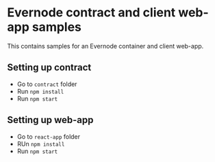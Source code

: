 # Evernode contract and client web-app samples
This contains samples for an Evernode container and client web-app.

## Setting up contract
- Go to `contract` folder
- Run `npm install`
- Run `npm start`

## Setting up web-app
- Go to `react-app` folder
- RUn `npm install`
- Run `npm start`
